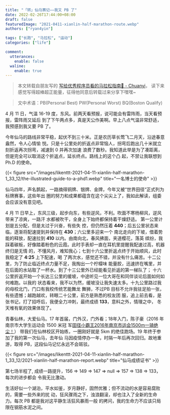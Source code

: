```yaml
---
title: "「转」仙马赛记——我又 PB 了"
date: 2022-02-26T17:44:00+08:00
draft: false
featuredImage: "2021-0411-xianlin-half-marathon-route.webp"
authors: ["ryan4yin"]

tags: ["长跑", "马拉松", "运动"]
categories: ["life"]

comment:
  utterances:
    enable: false
  waline:
    enable: true
---
```


> 本文转载自朋友写的
> [写给优秀程序员看的马拉松指南🏃 - Chuanyi](https://github.com/Likenttt/a-coder-learns-to-run-faster)，
> 读下来感觉写得超棒超正能量，征得他同意后转载过来分享下嘿嘿~

> 文中术语：PB(Personal Best) PW(Personal Worst) BQ(Boston Qualify)

4 月 11 日，气温 16-19 度，东风。前两天看预报，说可能会有雷阵雨，当天看预报，雷阵雨又延后
到了下午两点多，真是天公作美啊。早上八点气温非常舒适，我预感到我又要 PB 了。

今年仙马的路线非常平稳，起伏不到三十米。正是农历草长莺飞二月天，沿途春意盎然，令人心情愉
悦。只是十公里处的折返点非常恼人，拐弯后跑出几十米就立刻折返再次拐弯，减速到 0 并再次加速
浪费了数秒。我知道此举是为了凑距离，但是完全可以取消这个折返点，延长终点。路线上的这个凸
起，不禁让我联想到 Ph.D 的使命。

{{< figure src="/images/likenttt-2021-04-11-xianlin-half-marathon-1_33_12/the-illustrated-guide-to-a-phd1.webp" title="一名博士的使命" >}}

仙马四年，声名鹊起，一路摘得铜牌、银牌、金牌，今年又被“世界田径“正式列为标牌赛事，这些年出
圈的努力和成果都蕴含在这个尖尖上了，我如此解读，组委会应该没有意见吧。

4 月 11 日早上，东风三级，起步向东，有些逆风，不利。吹面不寒杨柳风，逆风带来了凉爽，一路汗
水都被吹干，全身上下始终都保持着干燥舒适。 第一公里计划是五分配，但是太过于兴奋，有些失
控，但仍然压着 **440**；后五公里状态来临，逐渐将配速提到并保持在 **430**；六公里多迎来一个
南北走向的下坡，借着势能的释放，配速拉到 **410** 以内。由南向北，春风拂面，夹道樱花，落英
缤纷，我踩着碳板，好像踏着粉色的云霞。此时手表却一直在耳机里提醒我配速过高，机器终归是无情
的，不懂风月，难知我心；七到十六公里折返点终于开始顺风，此时我稳定了 **4:25** 上下配速，喝
了两次水，感觉还不错，并没有什么痛苦。十二公里，为了防止临近终点力量不足，我掏出一个柠檬味
能量胶，迅速挤在嘴里，并在后面的水站取了一杯水。到了十三公里外已经能看见折返的第一梯队了；
十六公里折返开始一个长达三公里的缓坡，中途听见一位大哥在和同伴谈论后面如何如何难跑。以我的
状态看来，我不以为然，缓坡没让我失速太多。十九公里路过我的母校北门，门口有我校传统艺能舞龙
舞狮，不过PB 目标不允许我驻足拍一张，有些遗憾；越跑越欢，转眼二十公里，前方是熟悉的校友团
服，追上前去看，是张书记，打了招呼后，我便全力冲刺，最终成绩 **133**，意料之外，情理之中，
冬天堆有氧的效果体现了。

青春仙林，大爱仙马。17 年首届，门外汉，门外看；18年入门，陈子豪（2016 年南京市大学生运动会
1500 米冠
军[田径小霸王2016年南京市运会1500m一骑绝尘！](https://www.bilibili.com/video/BV1SW41137Ai)）
带我们在仙林校区开始练，一圈刚好就是 5km 的绝佳跑场。19 年终于参加了我的第一次仙马，去年仙
马因疫情停办一年，时隔一年后再次回归。故地重游，取得 PB，这段仙马记忆永远不会斑驳。

{{< figure src="/images/likenttt-2021-04-11-xianlin-half-marathon-1_33_12/2021-xianlin-half-marathon-report.webp" title="仙马成绩证书" >}}

第七场半程了, 成绩一路提升，156 => 149 => 147 => null => 157 => 138 => 133，每次的进步都会
令我无比激动。

生活好似一个湖泊，平水如鉴，岁月静好，固然优雅；但不流动的水是容易腐败的，需要一些外来的扰
动，狂风骤雨之下，浊浪翻滚，却也注入了全新的生命力。每次 PB 都是我对这平静生活狂风暴雨一般
的拷问，我的生命力不应该只局限在钢筋水泥之间。
